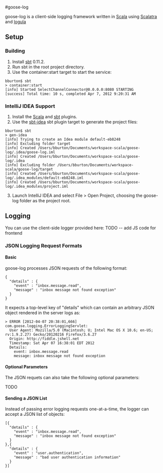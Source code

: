 #goose-log

goose-log is a client-side logging framework written in [Scala](http://scala-lang.org) using [Scalatra](https://github.com/scalatra/scalatra) and [logula](https://github.com/codahale/logula) 

## Setup

### Building

1. Install [sbt](https://github.com/harrah/xsbt/wiki) 0.11.2.
2. Run sbt in the root project directory.
3. Use the container:start target to start the service:

<pre><code>bburton$ sbt
> container:start
[info] Started SelectChannelConnector@0.0.0.0:8080 STARTING
[success] Total time: 10 s, completed Apr 7, 2012 9:20:31 AM
</code></pre>

### IntelliJ IDEA Support

1. Install the [Scala](http://confluence.jetbrains.net/display/SCA/Scala+Plugin+for+IntelliJ+IDEA) and [sbt](https://github.com/orfjackal/idea-sbt-plugin) plugins.
2. Use the [sbt-idea](https://github.com/mpeltonen/sbt-idea) sbt plugin target to generate the project files:

<pre><code>bburton$ sbt
> gen-idea
[info] Trying to create an Idea module default-eb8248
[info] Excluding folder target
[info] Created /Users/bburton/Documents/workspace-scala/goose-log/.idea/goose-log.iml
[info] Created /Users/bburton/Documents/workspace-scala/goose-log/.idea
[info] Excluding folder /Users/bburton/Documents/workspace-scala/goose-log/target
[info] Created /Users/bburton/Documents/workspace-scala/goose-log/.idea_modules/default-eb8248.iml
[info] Created /Users/bburton/Documents/workspace-scala/goose-log/.idea_modules/project.iml
</code></pre>

3. Launch IntelliJ IDEA and select File > Open Project, choosing the goose-log folder as the project root.

## Logging

You can use the client-side logger provided here: TODO -- add JS code for frontend

### JSON Logging Request Formats

#### Basic

goose-log processes JSON requests of the following format:
<pre><code>{
  "details" : {
    "event" : "inbox.message.read",
    "message" : "inbox message not found exception"
  }
}
</code></pre>
It expects a top-level key of "details" which can contain an arbitrary JSON object rendered in the server logs as:
<pre><code>> ERROR [2012-04-07 20:38:01,666] com.goose.logging.ErrorLoggingServlet: 
  User Agent: Mozilla/5.0 (Macintosh; U; Intel Mac OS X 10.6; en-US; rv:1.9.2.27) Gecko/20120216 Firefox/3.6.27
  Origin: http://fiddle.jshell.net
  Timestamp: Sat Apr 07 16:38:01 EDT 2012
  Details:
    event: inbox.message.read
    message: inbox message not found exception
</code></pre>

#### Optional Parameters

The JSON requets can also take the following optional parameters:

TODO

#### Sending a JSON List

Instead of passing error logging requests one-at-a-time, the logger can accept a JSON list of objects:

<pre><code>[{
  "details" : {
    "event" : "inbox.message.read",
    "message" : "inbox message not found exception"
  }
},{
  "details" : {
    "event" : "user.authentication",
    "message" : "bad user authentication information"
  }
}]
</code></pre>

